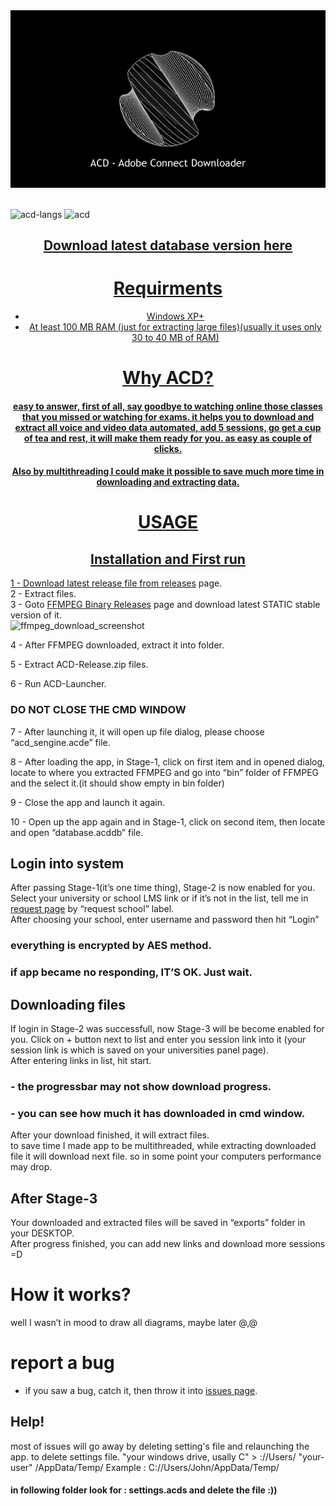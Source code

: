 
<img src="header.gif" alt="">
<img src="https://raw.githubusercontent.com/soroushamdg/acd/master/acd_screenshot.png" alt="">
<p><img src="https://img.shields.io/badge/written%20in-Python%2C%20C%2B%2B%2CJS%20-green" alt="acd-langs">
<img src="https://img.shields.io/badge/platfrom-windows-blue" alt="acd"></p>
<a href="https://Bhttps://github.com/soroushamdg/acd/releases" style="text-align: center;"><h2>Download latest database version here</h2>
<h1 id="requirments">Requirments</h1>
<ul>
<li>Windows XP+</li>
<li>At least 100 MB RAM (just for extracting large files)(usually it uses only 30 to 40 MB of RAM)</li>
</ul>
<h1>Why ACD?</h1>
<h4>easy to answer, first of all, say goodbye to watching online those classes that you missed or watching for exams. it helps you to download and extract all voice and video data automated, add 5 sessions, go get a cup of tea and rest, it will make them ready for you. as easy as couple of clicks.</h4>
<h4>Also by multithreading I could make it possible to save much more time in downloading and extracting data. </h4>
<h1 id="usage">USAGE</h1>
<h2 id="installation-and-first-run">Installation and First run</h2>
<p>1 - Download latest release file from <a href="https://github.com/soroushamdg/acd/releases">releases</a> page.<br>
2 - Extract files.<br>
3 - Goto <a href="https://ffmpeg.zeranoe.com/builds/%5D(https://ffmpeg.zeranoe.com/builds/)">FFMPEG Binary Releases</a> page and download latest STATIC stable version of it.<br>
<img src="https://raw.githubusercontent.com/soroushamdg/acd/master/ffmpeg-download-page.png" alt="ffmpeg_download_screenshot"></p>
<p>4 - After FFMPEG downloaded, extract it into folder.</p>
<p>5 - Extract ACD-Release.zip files.</p>
<p>6 - Run ACD-Launcher.</p>
<h3 id="do-not-close-the-cmd-window">DO NOT CLOSE THE CMD WINDOW</h3>
<p>7 - After launching it, it will open up file dialog, please choose “acd_sengine.acde” file.</p>
<p>8 - After loading the app, in Stage-1, click on first item and in opened dialog, locate to where you extracted FFMPEG and go into “bin” folder of FFMPEG and the select it.(it should show empty in bin folder)</p>
<p>9 - Close the app and launch it again.</p>
<p>10 - Open up the app again and in Stage-1, click on second item, then locate and open “database.acddb” file.</p>
<h2 id="login-into-system">Login into system</h2>
<p>After passing Stage-1(it’s one time thing), Stage-2 is now enabled for you. Select your university or school LMS link or if it’s not in the list, tell me in <a href="https://github.com/soroushamdg/acd/issues%5D(https://github.com/soroushamdg/acd/issues)">request page</a> by “request school” label.<br>
After choosing your school, enter username and password then hit “Login”</p>
<h3 id="everything-is-encrypted-by-aes-method.">everything is encrypted by AES method.</h3>
<h3 id="if-app-became-no-responding-its-ok.-just-wait.">if app became no responding, IT’S OK. Just wait.</h3>
<h2 id="downloading-files">Downloading files</h2>
<p>If login in Stage-2 was successfull, now Stage-3 will be become enabled for you. Click on + button next to list and enter you session link into it (your session link is which is saved on your universities panel page).<br>
After entering links in list, hit start.</p>
<h3 id="the-progressbar-may-not-show-download-progress.">-  the progressbar may not show download progress.</h3>
<h3 id="you-can-see-how-much-it-has-downloaded-in-cmd-window.">- you can see how much it has downloaded in cmd window.</h3>
<p>After your download finished, it will extract files.<br>
to save time I made app to be multithreaded, while extracting downloaded file it will download next file. so in some point your computers performance may drop.</p>
<h2 id="after-stage-3">After Stage-3</h2>
<p>Your downloaded and extracted files will be saved in “exports” folder in your DESKTOP.<br>
After progress finished, you can add new links and download more sessions =D</p>
<h1 id="how-it-works">How it works?</h1>
<p>well I wasn’t in mood to draw all diagrams, maybe later @,@</p>
<h1 id="report-a-bug">report a bug</h1>
<ul>
<li>if you saw a bug, catch it, then throw it into <a href="https://github.com/soroushamdg/acd/issues">issues page</a>.</li>
</ul>

<h2 id="Help">Help!</h2>
most of issues will go away by deleting setting's file and relaunching the app.
to delete settings file.
"your windows drive, usally C" > ://Users/ "your-user" /AppData/Temp/
 Example : C://Users/John/AppData/Temp/
 
 <h4>in following folder look for : settings.acds
  and delete the file :))</h4>
